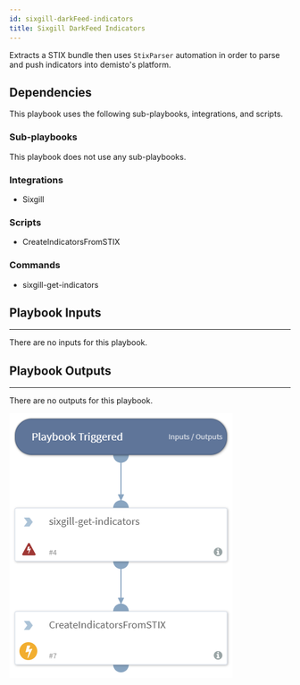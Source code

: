 ```yaml
---
id: sixgill-darkFeed-indicators
title: Sixgill DarkFeed Indicators
---
```


Extracts a STIX bundle then uses `StixParser` automation in order to parse and push indicators into demisto's platform.

## Dependencies
This playbook uses the following sub-playbooks, integrations, and scripts.

### Sub-playbooks
This playbook does not use any sub-playbooks.

### Integrations
* Sixgill

### Scripts
* CreateIndicatorsFromSTIX

### Commands
* sixgill-get-indicators

## Playbook Inputs
---
There are no inputs for this playbook.

## Playbook Outputs
---
There are no outputs for this playbook.


![Sixgill_DarkFeed_Indicators](https://github.com/ElazarK/content-docs/blob/master/images/playbooks/Sixgill_DarkFeed_Indicators.png)

